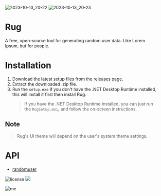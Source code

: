 ![2023-10-13_20-22](https://github.com/rly0nheart/rug/assets/74001397/cf00d5d9-6fb9-4fe2-9aac-e6dfbb56438e)
![2023-10-13_20-23](https://github.com/rly0nheart/rug/assets/74001397/a56ab71c-8a01-4ba9-8aee-352150c75925)



# Rug

A free, open-source tool for generating random user data. Like Lorem Ipsum, but for people.

# Installation
1. Download the latest setup files from the [releases](https://github.com/rly0nheart/rug/releases/latest) page.
2. Extract the downloaded .zip file.
3. Run the `setup.exe` if you don't have the .NET Desktop Runtime installed, this will install it first then install Rug.
   > If you have the .NET Desktop Runtime installed, you can just run the `RugSetup.msi`, and follow the on-screen instructions.

## Note
> Rug's UI theme will depend on the user's system theme settings.
# API
* [randomuser](https://randomuser.me)

![license](https://user-images.githubusercontent.com/74001397/137917929-2f2cdb0c-4d1d-4e4b-9f0d-e01589e027b5.png)
<a href="https://www.buymeacoffee.com/_rly0nheart"><img src="https://img.buymeacoffee.com/button-api/?text=Buy me a coffee&emoji=&slug=_rly0nheart&button_colour=40DCA5&font_colour=ffffff&font_family=Comic&outline_colour=000000&coffee_colour=FFDD00" /></a>

![me](https://github.com/rly0nheart/tor2tor/assets/74001397/9f5a2b22-d98a-4be1-80be-8ad7c53c6fab)
